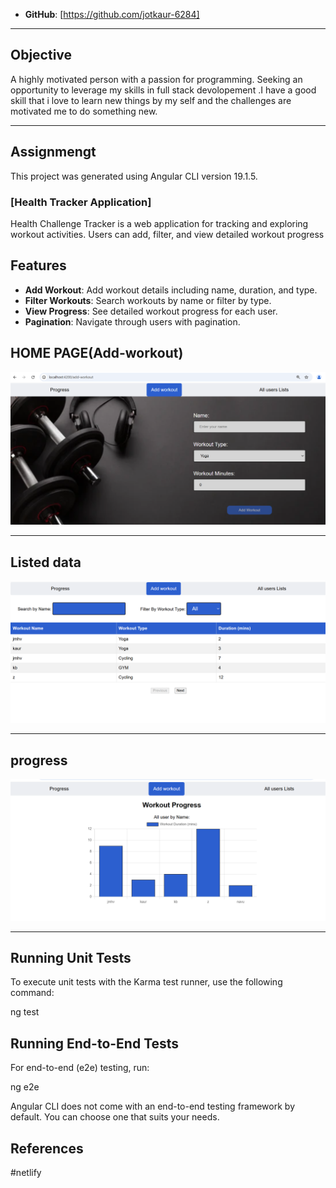 
- **GitHub**: [https://github.com/jotkaur-6284]
---

## Objective

A highly motivated person with a passion for programming. Seeking an opportunity to leverage my skills in full stack devolopement .I have a good skill that i love to learn new things by my self and the challenges are motivated me to do something new.

---

## Assignmengt
This project was generated using Angular CLI version 19.1.5.

### [Health Tracker Application]
Health Challenge Tracker is a web application for tracking and exploring workout activities. Users can add, filter, and view detailed workout progress

## Features
- **Add Workout**: Add workout details including name, duration, and type.
- **Filter Workouts**: Search workouts by name or filter by type.
- **View Progress**: See detailed workout progress for each user.
- **Pagination**: Navigate through users with pagination.


## HOME PAGE(Add-workout)
![image](https://github.com/jotkaur-6284/rread/blob/main/public/first.PNG?raw=true)

---

## Listed data
![image](https://github.com/jotkaur-6284/HealthTrackerChallenge/blob/main/public/third.PNG?raw=true)

---

## progress
![image](https://github.com/jotkaur-6284/HealthTrackerChallenge/blob/main/public/sec.PNG?raw=true)

---

## Running Unit Tests
To execute unit tests with the Karma test runner, use the following command:

ng test

## Running End-to-End Tests
For end-to-end (e2e) testing, run:


ng e2e

Angular CLI does not come with an end-to-end testing framework by default. You can choose one that suits your needs.

## References

#netlify

